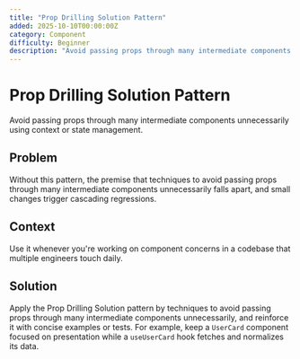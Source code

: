 ```yaml
---
title: "Prop Drilling Solution Pattern"
added: 2025-10-10T00:00:00Z
category: Component
difficulty: Beginner
description: "Avoid passing props through many intermediate components unnecessarily using context or state management."
---
```

# Prop Drilling Solution Pattern

Avoid passing props through many intermediate components unnecessarily using context or state management.

## Problem

Without this pattern, the premise that techniques to avoid passing props through many intermediate components unnecessarily falls apart, and small changes trigger cascading regressions.

## Context

Use it whenever you're working on component concerns in a codebase that multiple engineers touch daily.

## Solution

Apply the Prop Drilling Solution pattern by techniques to avoid passing props through many intermediate components unnecessarily, and reinforce it with concise examples or tests. For example, keep a `UserCard` component focused on presentation while a `useUserCard` hook fetches and normalizes its data.
